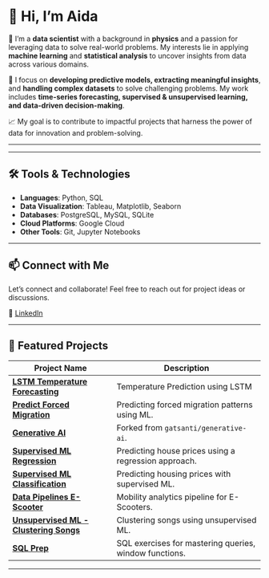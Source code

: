 # 👋 Hi, I’m Aida  

🌌 I’m a **data scientist** with a background in **physics** and a passion for leveraging data to solve real-world problems. My interests lie in applying **machine learning** and **statistical analysis** to uncover insights from data across various domains.  

🚀 I focus on **developing predictive models, extracting meaningful insights**, and **handling complex datasets** to solve challenging problems. My work includes **time-series forecasting, supervised & unsupervised learning, and data-driven decision-making**.  

📈 My goal is to contribute to impactful projects that harness the power of data for innovation and problem-solving.  

---

---

## 🛠️ Tools & Technologies

- **Languages**: Python, SQL
- **Data Visualization**: Tableau, Matplotlib, Seaborn  
- **Databases**: PostgreSQL, MySQL, SQLite  
- **Cloud Platforms**: Google Cloud  
- **Other Tools**: Git, Jupyter Notebooks  

---

## 📫 Connect with Me

Let’s connect and collaborate! Feel free to reach out for project ideas or discussions.  

🔗 [LinkedIn](https://www.linkedin.com/in/your-linkedin)  

---

## 🔬 Featured Projects  

| Project Name | Description |
|--------------|-------------|
| [**LSTM Temperature Forecasting**](https://github.com/aida-rab/LSTM_temperature_forcasting) | Temperature Prediction using LSTM |
| [**Predict Forced Migration**](https://github.com/aida-rab/predict-forced-migration) | Predicting forced migration patterns using ML. |
| [**Generative AI**](https://github.com/aida-rab/generative-ai) | Forked from `gatsanti/generative-ai`. |
| [**Supervised ML Regression**](https://github.com/aida-rab/Supervised-ML-Regression) | Predicting house prices using a regression approach. |
| [**Supervised ML Classification**](https://github.com/aida-rab/Supervised_ML_Classification) | Predicting housing prices with supervised ML. |
| [**Data Pipelines E-Scooter**](https://github.com/aida-rab/Data-Pipelines_E-Scooter) | Mobility analytics pipeline for E-Scooters. |
| [**Unsupervised ML - Clustering Songs**](https://github.com/aida-rab/Unsupervised-ML---Clustering-Songs) | Clustering songs using unsupervised ML. |
| [**SQL Prep**](https://github.com/aida-rab/SQL-Prep) | SQL exercises for mastering queries, window functions. |

---
